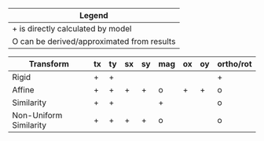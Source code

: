 | Legend                                         |
| ---------------------------------------------- |
| + is directly calculated by model              |
| O can be derived/approximated from results     |


| Transform              | tx  | ty  | sx  | sy  | mag | ox  | oy  | ortho/rot |
| ---------------------- | --- | --- | --- | --- | --- | --- | --- | --------- |
| Rigid                  | +   | +   |     |     |     |     |     | +         |
| Affine                 | +   | +   | +   | +   | o   | +   | +   | o         |
| Similarity             | +   | +   |     |     | +   |     |     | o         |
| Non-Uniform Similarity | +   | +   | +   | +   | o   |     |     | o         |
